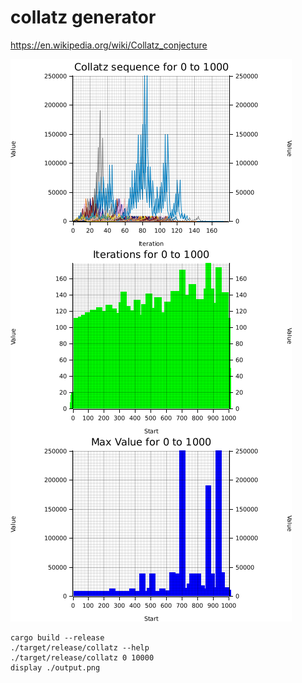 # collatz generator

https://en.wikipedia.org/wiki/Collatz_conjecture

![Example](./example.png)

```
cargo build --release
./target/release/collatz --help
./target/release/collatz 0 10000
display ./output.png
```
